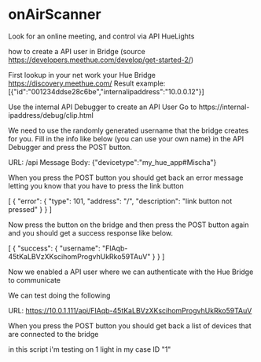 # onAirScanner
Look for an online meeting, and control via API HueLights

how to create a API user in Bridge (source https://developers.meethue.com/develop/get-started-2/)

 
 First lookup in your net work your Hue Bridge
 https://discovery.meethue.com/
 Result example: [{"id":"001234ddse28c6be","internalipaddress":"10.0.0.12"}]
 
 Use the internal API Debugger to create an API User
 Go to https://internal-ipaddress/debug/clip.html

 We need to use the randomly generated username that the bridge creates for you. 
 Fill in the info like below (you can use your own name) in the API Debugger and press the POST button.

 URL: /api
 Message Body:
 {"devicetype":"my_hue_app#Mischa"}
 
 When you press the POST button you should get back an error message letting you know that you have to press the link button

 [
	{
		"error": {
			"type": 101,
			"address": "/",
			"description": "link button not pressed"
		}
	}
]
 
 Now press the button on the bridge and then press the POST button again and you should get a success response like below.

[
	{
		"success": {
			"username": "FIAqb-45tKaLBVzXKscihomProgvhUkRko59TAuV"
		}
	}
]

 Now we enabled a API user where we can authenticate with the Hue Bridge to communicate

 We can test doing the following

 URL: https://10.0.1.111/api/FIAqb-45tKaLBVzXKscihomProgvhUkRko59TAuV

 When you press the POST button you should get back a list of devices that are connected to the bridge

 in this script i'm testing on 1 light in my case ID "1"

